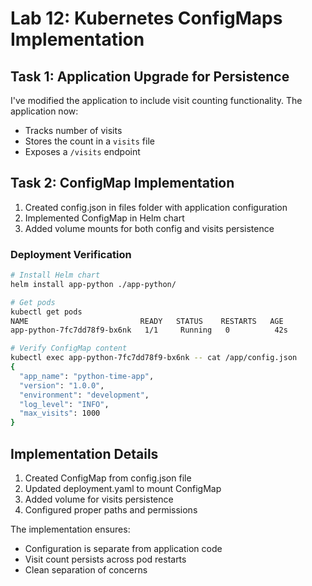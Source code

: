 # Lab 12: Kubernetes ConfigMaps Implementation

## Task 1: Application Upgrade for Persistence

I've modified the application to include visit counting functionality. The application now:
- Tracks number of visits
- Stores the count in a `visits` file
- Exposes a `/visits` endpoint

## Task 2: ConfigMap Implementation

1. Created config.json in files folder with application configuration
2. Implemented ConfigMap in Helm chart
3. Added volume mounts for both config and visits persistence

### Deployment Verification

```bash
# Install Helm chart
helm install app-python ./app-python/

# Get pods
kubectl get pods
NAME                         READY   STATUS    RESTARTS   AGE
app-python-7fc7dd78f9-bx6nk   1/1     Running   0          42s

# Verify ConfigMap content
kubectl exec app-python-7fc7dd78f9-bx6nk -- cat /app/config.json
{
  "app_name": "python-time-app",
  "version": "1.0.0",
  "environment": "development",
  "log_level": "INFO",
  "max_visits": 1000
}
```

## Implementation Details

1. Created ConfigMap from config.json file
2. Updated deployment.yaml to mount ConfigMap
3. Added volume for visits persistence
4. Configured proper paths and permissions

The implementation ensures:
- Configuration is separate from application code
- Visit count persists across pod restarts
- Clean separation of concerns 